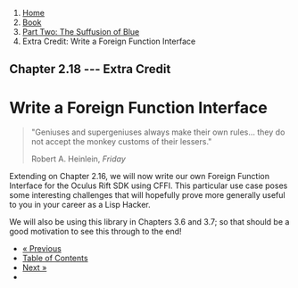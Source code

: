 <ol class="breadcrumb">
  <li><a href="/">Home</a></li>
  <li><a href="/book/">Book</a></li>
  <li><a href="/book/2-0-0-overview/">Part Two: The Suffusion of Blue</a></li>
  <li class="active">Extra Credit: Write a Foreign Function Interface</li>
</ol>

## Chapter 2.18 --- Extra Credit

# Write a Foreign Function Interface

> "Geniuses and supergeniuses always make their own rules... they do not accept the monkey customs of their lessers."
> <footer>Robert A. Heinlein, <em>Friday</em></footer>

Extending on Chapter 2.16, we will now write our own Foreign Function Interface for the Oculus Rift SDK using CFFI.  This particular use case poses some interesting challenges that will hopefully prove more generally useful to you in your career as a Lisp Hacker.

We will also be using this library in Chapters 3.6 and 3.7; so that should be a good motivation to see this through to the end!

<ul class="pager">
  <li class="previous"><a href="/book/2-17-0-debugging-testing/">&laquo; Previous</a></li>
  <li><a href="/book/">Table of Contents</a></li>
  <li class="next"><a href="/book/2-19-0-essential-libs/">Next &raquo;</a><li>
</ul>
